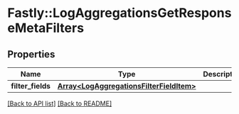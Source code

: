 # Fastly::LogAggregationsGetResponseMetaFilters

## Properties

| Name | Type | Description | Notes |
| ---- | ---- | ----------- | ----- |
| **filter_fields** | [**Array&lt;LogAggregationsFilterFieldItem&gt;**](LogAggregationsFilterFieldItem.md) |  | [optional] |

[[Back to API list]](../../README.md#endpoints) [[Back to README]](../../README.md)

